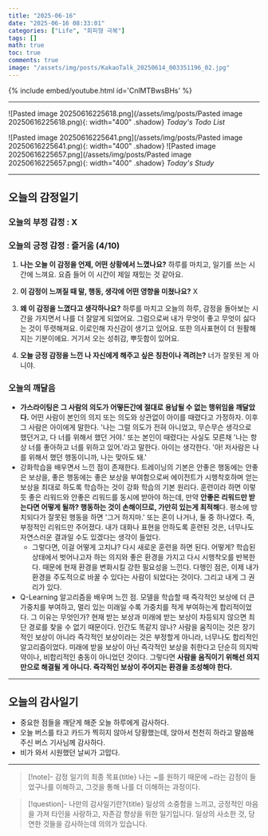 ```yaml
---
title: "2025-06-16"
date: "2025-06-16 08:33:01"
categories: ["Life", "회피형 극복"]
tags: []
math: true
toc: true
comments: true
image: "/assets/img/posts/KakaoTalk_20250614_003351196_02.jpg"
---
```


{% include embed/youtube.html id='CnlMTBwsBHs' %}



---

![Pasted image 20250616225618.png](/assets/img/posts/Pasted image 20250616225618.png){: width="400" .shadow}
_Today's Todo List_

![Pasted image 20250616225641.png](/assets/img/posts/Pasted image 20250616225641.png){: width="400" .shadow}
![Pasted image 20250616225657.png](/assets/img/posts/Pasted image 20250616225657.png){: width="400" .shadow}
_Today's Study_

---
## 오늘의 감정일기

### 오늘의 부정 감정 : X

### 오늘의 긍정 감정 : 즐거움 (4/10)

1. **나는 오늘 이 감정을 언제, 어떤 상황에서 느꼈나요?**
하루를 마치고, 일기를 쓰는 시간에 느껴요. 요즘 들어 이 시간이 제일 재밌는 것 같아요.

2. **이 감정이 느껴질 때 말, 행동, 생각에 어떤 영향을 미쳤나요?**
X

3. **왜 이 감정을 느꼈다고 생각하나요?**
하루를 마치고 오늘의 하루, 감정을 돌아보는 시간을 가지면서 나를 더 잘알게 되었어요. 그럼으로써 내가 무엇이 좋고 무엇이 싫다는 것이 뚜렷해져요. 이로인해 자신감이 생기고 있어요. 또한 의사표현이 더 원활해지는 기분이에요. 거기서 오는 성취감, 뿌듯함이 있어요.

4. **오늘 긍정 감정을 느낀 나 자신에게 해주고 싶은 칭찬이나 격려는?**
너가 잘못된 게 아니야.

### 오늘의 깨달음

- **가스라이팅은 그 사람의 의도가 어떻든간에 절대로 용납될 수 없는 행위임을 깨달았다.** 어떤 사람이 본인의 의지 또는 의도와 상관없이 아이를 때렸다고 가정하자. 이후 그 사람은 아이에게 말한다. '나는 그럴 의도가 전혀 아니었고, 무슨무슨 생각으로 했던거고, 다 너를 위해서 했던 거야.' 또는 본인이 때렸다는 사실도 모른채 '나는 항상 너를 좋아하고 너를 위하고 있어.'라고 말한다. 아이는 생각한다. '아! 저사람은 나를 위해서 했던 행동이니까, 나는 맞아도 돼.'
- 강화학습을 배우면서 느낀 점이 존재한다. 트레이닝의 기본은 안좋은 행동에는 안좋은 보상을, 좋은 행동에는 좋은 보상을 부여함으로써 에이전트가 시행착호하며 얻는 보상을 최대로 하도록 학습하는 것이 강화 학습의 기본 원리다. 훈련이라 하면 이렇듯 좋은 리워드와 안좋은 리워드를 동시에 받아야 하는데, 만약 **안좋은 리워드만 받는다면 어떻게 될까? 행동하는 것이 손해이므로, 가만히 있는게 최적해**다. 평소에 방치되다가 잘못된 행동을 하면 '그거 하지마.' 또는 혼이 나거나, 둘 중 하나였다. 즉, 부정적인 리워드만 주어졌다. 내가 대화나 표현을 안하도록 훈련된 것은, 너무나도 자연스러운 결과일 수도 있겠다는 생각이 들었다.
	- 그렇다면, 이걸 어떻게 고치냐? 다시 새로운 훈련을 하면 된다. 어떻게? 학습된 상태에서 벗어나고자 하는 의지와 좋은 환경을 가지고 다시 시행착오를 반복한다. 때문에 현재 환경을 변화시킬 강한 필요성을 느낀다. 다행인 점은, 이제 내가 환경을 주도적으로 바꿀 수 있다는 사람이 되었다는 것이다. 그리고 내게 그 권리가 있다.
- Q-Learning 알고리즘을 배우며 느낀 점. 모델을 학습할 때 즉각적인 보상에 더 큰 가중치를 부여하고, 멀리 있는 미래일 수록 가중치를 적게 부여하는게 합리적이었다. 그 이유는 무엇인가? 현재 받는 보상과 미래에 받는 보상이 차등되지 않으면 최단 경로를 찾을 수 없기 때문이다. 인간도 똑같지 않나? 사람을 움직이는 것은 장기적인 보상이 아니라 즉각적인 보상이라는 것은 부정할게 아니라, 너무나도 합리적인 알고리즘이었다. 미래에 받을 보상이 아닌 즉각적인 보상을 취한다고 단순히 의지박약이나, 비합리적인 충동이 아니었던 것이다. 그렇다면 **사람을 움직이기 위해선 의지만으로 해결될 게 아니다. 즉각적인 보상이 주어지는 환경을 조성해야 한다.**

---
## 오늘의 감사일기

- 중요한 점들을 깨닫게 해준 오늘 하루에게 감사하다.
- 오늘 버스를 타고 카드가 찍히지 않아서 당황했는데, 앉아서 천천히 하라고 말씀해주신 버스 기사님께 감사하다.
- 비가 와서 시원했던 날씨가 고맙다.

---

> [!note]- 감정 일기의 최종 목표{title}
> 나는 ~를 원하기 때문에 ~라는 감정이 들었구나를 이해하고, 그것을 통해 나를 더 이해하는 과정이다.

> [!question]- 나만의 감사일기란?{title}
> 일상의 소중함을 느끼고, 긍정적인 마음을 가져 타인을 사랑하고, 자존감 향상을 위한 일기입니다. 일상의 사소한 것, 당연한 것들을 감사하는데 의의가 있습니다.